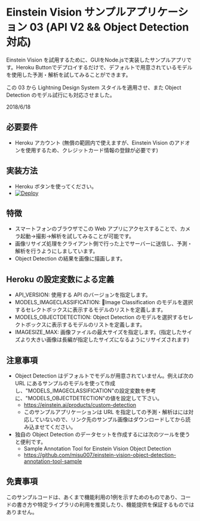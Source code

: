 # Einstein Vision サンプルアプリケーション 03 (API V2 && Object Detection 対応)

Einstein Vision を試用するために、GUIをNode.jsで実装したサンプルアプリです。Heroku Buttonでデプロイするだけで、デフォルトで用意されているモデルを使用した予測・解析を試してみることができます。

この 03 から Lightning Design System スタイルを適用させ、また Object Detection のモデル試行にも対応させました。

2018/6/18

## 必要要件

- Heroku アカウント (無償の範囲内で使えますが、Einstein Vision のアドオンを使用するため、クレジットカード情報の登録が必要です)

## 実装方法

- Heroku ボタンを使ってください。
- [![Deploy](https://www.herokucdn.com/deploy/button.png)](https://heroku.com/deploy)

## 特徴

- スマートフォンのブラウザでこの Web アプリにアクセスすることで、カメラ起動→撮影→解析を試してみることが可能です。
- 画像リサイズ処理をクライアント側で行った上でサーバーに送信し、予測・解析を行うようにしましています。
- Object Detection の結果を画像に描画します。

## Heroku の設定変数による定義

- API_VERSION: 使用する API のバージョンを指定します。
- MODELS_IMAGECLASSIFICATION: Image Classification のモデルを選択するセレクトボックスに表示するモデルのリストを定義します。
- MODELS_OBJECTDETECTION: Object Detection のモデルを選択するセレクトボックスに表示するモデルのリストを定義します。
- IMAGESIZE_MAX: 画像ファイルの最大サイズを指定します。(指定したサイズより大きい画像は長編が指定したサイズになるようにリサイズされます)

## 注意事項

- Object Detection はデフォルトでモデルが用意されていません。例えば次の URL にあるサンプルのモデルを使って作成し、"MODELS_IMAGECLASSIFICATION"の設定変数を参考に、"MODELS_OBJECTDETECTION"の値を設定して下さい。
    - https://einstein.ai/products/custom-detection
    - このサンプルアプリケーションは URL を指定しての予測・解析はには対応していないので、リンク先のサンプル画像はダウンロードしてから読み込ませてください。
- 独自の Object Detection のデータセットを作成するには次のツールを使うと便利です。
    - Sample Annotation Tool for Einstein Vision Object Detection
    - https://github.com/misu007/einstein-vision-object-detection-annotation-tool-sample

## 免責事項

このサンプルコードは、あくまで機能利用の1例を示すためのものであり、コードの書き方や特定ライブラリの利用を推奨したり、機能提供を保証するものではありません。